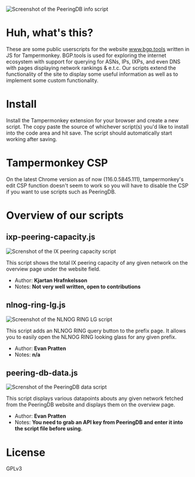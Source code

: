 ![Screenshot of the PeeringDB info script](https://i.imgur.com/E4z5J8L.png)

# Huh, what's this?
These are some public userscripts for the website www.bgp.tools written in JS for Tampermonkey. BGP.tools is used for exploring the internet ecosystem with support for querying for ASNs, IPs, IXPs, and even DNS with pages displaying network rankings & e.t.c. Our scripts extend the functionality of the site to display some useful information as well as to implement some custom functionality.

# Install
Install the Tampermonkey extension for your browser and create a new script. The copy paste the source of whichever script(s) you'd like to install into the code area and hit save. The script should automatically start working after saving.

# Tampermonkey CSP
On the latest Chrome version as of now (116.0.5845.111), tampermonkey's edit CSP function doesn't seem to work so you will have to disable the CSP if you want to use scripts such as PeeringDB.

# Overview of our scripts

## ixp-peering-capacity.js

![Screnshot of the IX peering capacity script](https://i.imgur.com/9sMQt8w.png)

This script shows the total IX peering capacity of any given network on the overview page under the website field.

* Author: **Kjartan Hrafnkelsson**
* Notes: **Not very well written, open to contributions**

## nlnog-ring-lg.js

![Screenshot of the NLNOG RING LG script](https://i.imgur.com/zJBtCjO.png)

This script adds an NLNOG RING query button to the prefix page. It allows you to easily open the NLNOG RING looking glass for any given prefix.

* Author: **Evan Pratten**
* Notes: **n/a**

## peering-db-data.js

![Screnshot of the PeeringDB data script](https://i.imgur.com/Z1xaJjE.png)

This script displays various datapoints abouts any given network fetched from the PeeringDB website and displays them on the overview page. 

* Author: **Evan Pratten**
* Notes: **You need to grab an API key from PeeringDB and enter it into the script file before using.**

# License
GPLv3
